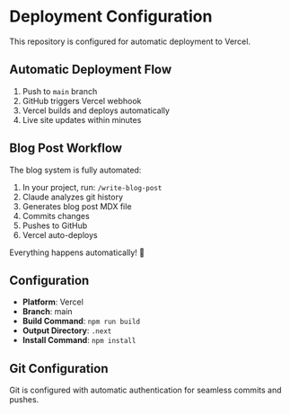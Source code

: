 # Deployment Configuration

This repository is configured for automatic deployment to Vercel.

## Automatic Deployment Flow

1. Push to `main` branch
2. GitHub triggers Vercel webhook
3. Vercel builds and deploys automatically
4. Live site updates within minutes

## Blog Post Workflow

The blog system is fully automated:

1. In your project, run: `/write-blog-post`
2. Claude analyzes git history
3. Generates blog post MDX file
4. Commits changes
5. Pushes to GitHub
6. Vercel auto-deploys

Everything happens automatically! 🚀

## Configuration

- **Platform**: Vercel
- **Branch**: main
- **Build Command**: `npm run build`
- **Output Directory**: `.next`
- **Install Command**: `npm install`

## Git Configuration

Git is configured with automatic authentication for seamless commits and pushes.

